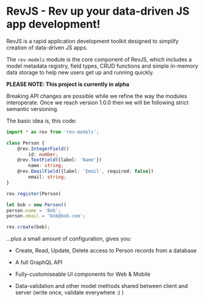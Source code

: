 # RevJS - Rev up your data-driven JS app development!

RevJS is a rapid application development toolkit designed to simplify creation
of data-driven JS apps.

The `rev-models` module is the core component of RevJS, which includes a model metadata
registry, field types, CRUD functions and simple in-memory data storage to help new
users get up and running quickly.

**PLEASE NOTE: This project is currently in alpha**

Breaking API changes are possible while we refine the way the modules interoperate.
Once we reach version 1.0.0 then we will be following strict semantic versioning.

The basic idea is, this code:

```typescript
import * as rev from 'rev-models';

class Person {
    @rev.IntegerField()
        id: number;    
    @rev.TextField({label: 'Name'})
        name: string;
    @rev.EmailField({label: 'Email', required: false})
        email: string;
}

rev.register(Person)

let bob = new Person()
person.name = 'Bob';
person.email = 'bob@bob.com';

rev.create(bob);

```

...plus a small amount of configuration, gives you:

 * Create, Read, Update, Delete access to Person records from a database

 * A full GraphQL API

 * Fully-customiseable UI components for Web & Mobile

 * Data-validation and other model methods shared between client and server (write once, validate everywhere :) )
